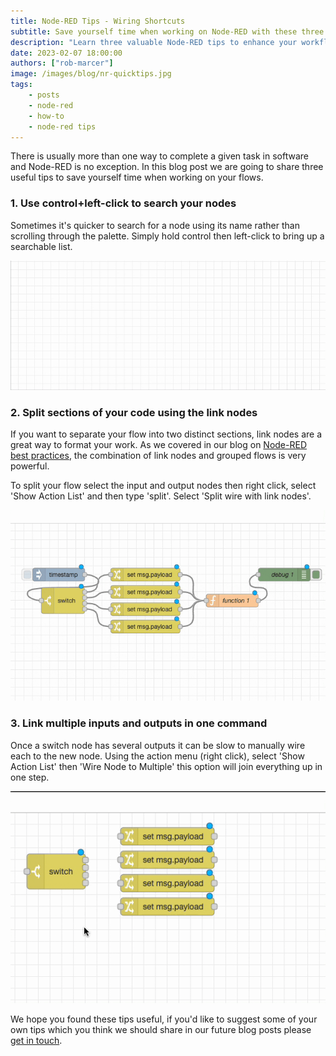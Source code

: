 ```yaml
---
title: Node-RED Tips - Wiring Shortcuts
subtitle: Save yourself time when working on Node-RED with these three tips.
description: "Learn three valuable Node-RED tips to enhance your workflow: search nodes efficiently, split code sections with link nodes, and link multiple inputs/outputs in one command."
date: 2023-02-07 18:00:00
authors: ["rob-marcer"]
image: /images/blog/nr-quicktips.jpg
tags:
    - posts 
    - node-red
    - how-to
    - node-red tips
---
```


There is usually more than one way to complete a given task in software and Node-RED is no exception. In this blog post we are going to share three useful tips to save yourself time when working on your flows.
<!--more-->

### 1. Use control+left-click to search your nodes

Sometimes it's quicker to search for a node using its name rather than scrolling through the palette. Simply hold control then left-click to bring up a searchable list.

![Selecting a node without having to use the palette](./images/load-node.gif "Selecting a node without having to use the palette")

### 2. Split sections of your code using the link nodes

If you want to separate your flow into two distinct sections, link nodes are a great way to format your work. As we covered in our blog on [Node-RED best practices](/blog/2022/12/node-red-flow-best-practice), the combination of link nodes and grouped flows is very powerful.

To split your flow select the input and output nodes then right click, select 'Show Action List' and then type 'split'. Select 'Split wire with link nodes'.

![Spliting your nodes with link nodes](./images/split-with-link.gif "Spliting your nodes with link nodes")

### 3. Link multiple inputs and outputs in one command

Once a switch node has several outputs it can be slow to manually wire each to the new node. Using the action menu (right click), select 'Show Action List' then 'Wire Node to Multiple' this option will join everything up in one step.

!["Linking multiple inputs and outputs in one command"](./images/join-wires.gif "Linking multiple inputs and outputs in one command")

We hope you found these tips useful, if you'd like to suggest some of your own tips which you think we should share in our future blog posts please [get in touch](mailto:contact@flowfuse.com).
